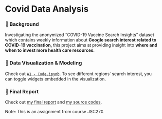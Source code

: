 # Covid Data Analysis

### 📔 Background

Investigating the anonymized “COVID-19 Vaccine Search Insights” dataset which contains weekly information about **Google search interest related to COVID-19 vaccination**, this project aims at providing insight into **where and when to invest more health care resources**.

### 🧩 Data Visualization & Modeling

Check out [`A1 - Code.ipynb`](https://github.com/ChloeH88/covid-data-analysis/blob/main/A1%20-%20Code.ipynb). To see different regions' search interest, you can toggle widgets embedded in the visualization.

### 📝 Final Report

Check out [my final report](https://github.com/ChloeH88/covid-data-analysis/blob/main/A1%20-%20Report.pdf) and [my source codes](https://github.com/ChloeH88/covid-data-analysis/blob/main/A1%20-%20Code.ipynb).

Note: This is an assignment from course JSC270.
